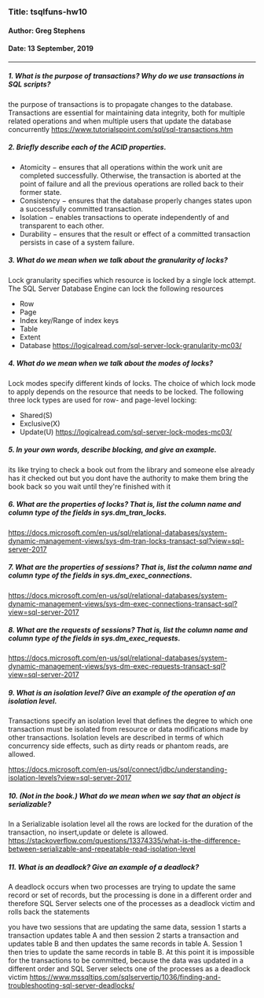 ### Title: tsqlfuns-hw10
#### Author: Greg Stephens
#### Date: 13 September, 2019
___
##### 1. What is the purpose of transactions? Why do we use transactions in SQL scripts?
the purpose of transactions is to propagate changes to the database. Transactions are essential for maintaining data integrity, both for multiple related operations and when multiple users that update the database concurrently
https://www.tutorialspoint.com/sql/sql-transactions.htm
##### 2. Briefly describe each of the ACID properties.
- Atomicity − ensures that all operations within the work unit are completed successfully. Otherwise, the transaction is aborted at the point of failure and all the previous operations are rolled back to their former state.
- Consistency − ensures that the database properly changes states upon a successfully committed transaction.
- Isolation − enables transactions to operate independently of and transparent to each other.
- Durability − ensures that the result or effect of a committed transaction persists in case of a system failure.

##### 3. What do we mean when we talk about the granularity of locks?
Lock granularity specifies which resource is locked by a single lock attempt. The SQL Server Database Engine can lock the following resources
  - Row
  - Page
  - Index key/Range of index keys
  - Table
  - Extent
  - Database
https://logicalread.com/sql-server-lock-granularity-mc03/

##### 4. What do we mean when we talk about the modes of locks?
Lock modes specify different kinds of locks. The choice of which lock mode to apply depends on the resource that needs to be locked. The following three lock types are used for row- and page-level locking:
- Shared(S)
- Exclusive(X)
- Update(U)
https://logicalread.com/sql-server-lock-modes-mc03/

##### 5. In your own words, describe blocking, and give an example.
its like trying to check a book out from the library and someone else already has it checked out but you dont have the authority to make them bring the book back so you wait until they're finished with it

##### 6. What are the properties of locks? That is, list the column name and column type of the fields in sys.dm_tran_locks.
https://docs.microsoft.com/en-us/sql/relational-databases/system-dynamic-management-views/sys-dm-tran-locks-transact-sql?view=sql-server-2017

##### 7. What are the properties of sessions? That is, list the column name and column type of the fields in sys.dm_exec_connections.
https://docs.microsoft.com/en-us/sql/relational-databases/system-dynamic-management-views/sys-dm-exec-connections-transact-sql?view=sql-server-2017

##### 8. What are the requests of sessions? That is, list the column name and column type of the fields in sys.dm_exec_requests.
https://docs.microsoft.com/en-us/sql/relational-databases/system-dynamic-management-views/sys-dm-exec-requests-transact-sql?view=sql-server-2017

##### 9. What is an isolation level? Give an example of the operation of an isolation level.
Transactions specify an isolation level that defines the degree to which one transaction must be isolated from resource or data modifications made by other transactions. Isolation levels are described in terms of which concurrency side effects, such as dirty reads or phantom reads, are allowed.

https://docs.microsoft.com/en-us/sql/connect/jdbc/understanding-isolation-levels?view=sql-server-2017

##### 10. (Not in the book.) What do we mean when we say that an object is serializable?
In a Serializable isolation level all the rows are locked for the duration of the transaction, no insert,update or delete is allowed.
https://stackoverflow.com/questions/13374335/what-is-the-difference-between-serializable-and-repeatable-read-isolation-level
##### 11. What is an deadlock? Give an example of a deadlock?
A deadlock occurs when two processes are trying to update the same record or set of records, but the processing is done in a different order and therefore SQL Server selects one of the processes as a deadlock victim and rolls back the statements

you have two sessions that are updating the same data, session 1 starts a transaction updates table A and then session 2 starts a transaction and updates table B and then updates the same records in table A. Session 1 then tries to update the same records in table B. At this point it is impossible for the transactions to be committed, because the data was updated in a different order and SQL Server selects one of the processes as a deadlock victim
https://www.mssqltips.com/sqlservertip/1036/finding-and-troubleshooting-sql-server-deadlocks/
